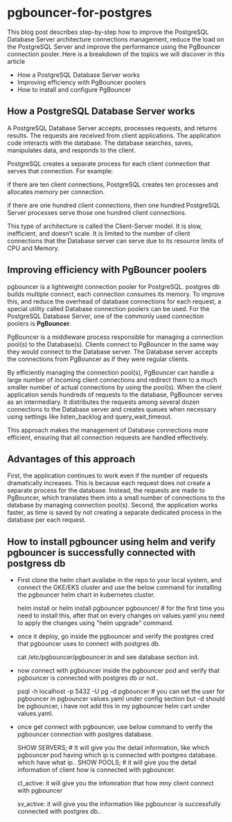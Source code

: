 # pgbouncer-for-postgres

This blog post describes step-by-step how to improve the PostgreSQL Database Server architecture connections management, reduce the load on the PostgreSQL Server and improve the performance using the PgBouncer connection pooler. Here is a breakdown of the topics we will discover in this article

- How a PostgreSQL Database Server works
- Improving efficiency with PgBouncer poolers
- How to install and configure PgBouncer

## How a PostgreSQL Database Server works

A PostgreSQL Database Server accepts, processes requests, and returns results. The requests are received from client applications. The application code interacts with the database. The database searches, saves, manipulates data, and responds to the client.

PostgreSQL creates a separate process for each client connection that serves that connection. For example:

if there are ten client connections, PostgreSQL creates ten processes and allocates memory per connection.

if there are one hundred client connections, then one hundred PostgreSQL Server processes serve those one hundred client connections.

This type of architecture is called the Client-Server model. It is slow, inefficient, and doesn’t scale. It is limited to the number of client connections that the Database server can serve due to its resource limits of CPU and Memory.

## Improving efficiency with PgBouncer poolers

pgbouncer is a lightweight connection pooler for PostgreSQL. postgres db builds multiple connect, each connection consumes its memory. To improve this, and reduce the overhead of database connections for each request, a special utility called Database connection poolers can be used. For the PostgreSQL Database Server, one of the commonly used connection poolers is **PgBouncer**.

PgBouncer is a middleware process responsible for managing a connection pool(s) to the Database(s). Clients connect to PgBouncer in the same way they would connect to the Database server. The Database server accepts the connections from PgBouncer as if they were regular clients.

By efficiently managing the connection pool(s), PgBouncer can handle a large number of incoming client connections and redirect them to a much smaller number of actual connections by using the pool(s). When the client application sends hundreds of requests to the database, PgBouncer serves as an intermediary. It distributes the requests among several dozen connections to the Database server and creates queues when necessary using settings like listen_backlog and query_wait_timeout.

This approach makes the management of Database connections more efficient, ensuring that all connection requests are handled effectively.

## Advantages of this approach

First, the application continues to work even if the number of requests dramatically increases. This is because each request does not create a separate process for the database. Instead, the requests are made to PgBouncer, which translates them into a small number of connections to the database by managing connection pool(s). Second, the application works faster, as time is saved by not creating a separate dedicated process in the database per each request.

## How to install pgbouncer using helm and verify pgbouncer is successfully connected with postgress db

-  First clone the helm chart availabe in the repo to your local system, and connect the GKE/EKS cluster and use the below command for installing the pgbouncer helm chart in kubernetes cluster.

    helm install <revision-no> <chart-name>
    or
    helm install pgbouncer pgbouncer/  # for the first time you need to install this, after that on every changes on values.yaml you need to apply the changes using "helm upgrade" command.

- once it deploy, go inside the pgbouncer and verify the postgres cred that pgbouncer uses to connect with postgres db.

  cat /etc/pgbouncer/pgbouncer.in   and see database section init.

-  now connect with pgbouncer inside the pgbouncer pod and verify that pgbouncer is connected with postgres db or not..
  
   psql -h localhost -p 5432 -U pg -d pgbouncer         # you can set the user for pgbouncer in pgbouncer values.yaml under config section but -d should be pgbouncer, i have not add this in my pgbouncer helm cart under values.yaml.

- once get connect with pgbouncer, use below command to verify the pgbouncer connection with postgres database.

    SHOW SERVERS;    # It will give you the detail information, like which pgbouncer pod having which ip is connected with postgres database. which have what ip..
    SHOW POOLS;     # it will give you the detail information of client how is connected with pgbouncer.

    cl_active: it will give you the infomration that how mny client connect with pgbouncer

    sv_active: it will give you the information like pgbouncer is successfully connected with postgres db..


  
    
